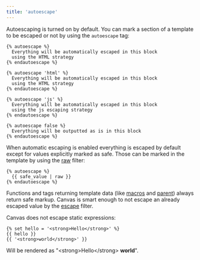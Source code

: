 ```yaml
---
title: 'autoescape'
---
```


Autoescaping is turned on by default. You can mark a section of a template to be escaped or not by using the `autoescape` tag:

```twig {% process=false %}
{% autoescape %}
  Everything will be automatically escaped in this block
  using the HTML strategy
{% endautoescape %}

{% autoescape 'html' %}
  Everything will be automatically escaped in this block
  using the HTML strategy
{% endautoescape %}

{% autoescape 'js' %}
  Everything will be automatically escaped in this block
  using the js escaping strategy
{% endautoescape %}

{% autoescape false %}
  Everything will be outputted as is in this block
{% endautoescape %}
```

When automatic escaping is enabled everything is escaped by default except for values explicitly marked as safe. Those can be marked in the template by using the [raw](/docs/canvas/filters/raw) filter:

```twig {% process=false %}
{% autoescape %}
  {{ safe_value | raw }}
{% endautoescape %}
```

Functions and tags returning template data (like [macros](/docs/canvas/tags/macros) and [parent](/docs/canvas/functions/parent)) always return safe markup. Canvas is smart enough to not escape an already escaped value by the [escape](/docs/canvas/filters/escape) filter.

Canvas does not escape static expressions:

```twig {% process=false %}
{% set hello = '<strong>Hello</strong>' %}
{{ hello }}
{{ '<strong>world</strong>' }}
```

Will be rendered as "\<strong\>Hello\<\/strong\> **world**".
